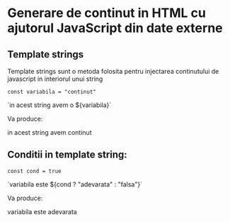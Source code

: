 # Generare de continut in HTML cu ajutorul JavaScript din date externe

## Template strings

Template strings sunt o metoda folosita pentru injectarea continutului de javascript in interiorul unui string

`const variabila = "continut"`

\`in acest string avem o ${variabila}`

Va produce:

in acest string avem continut

## Conditii in template string:

`const cond = true`

\`variabila este ${cond ? "adevarata" : "falsa"}`

Va produce:

variabila este adevarata